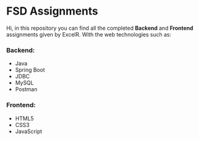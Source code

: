 # FSD Assignments

Hi, in this repository you can find all the completed **Backend** and **Frontend** assignments given by ExcelR. With the web technologies such as:
### Backend:
- Java
- Spring Boot
- JDBC
- MySQL
- Postman

### Frontend:
- HTML5
- CSS3
- JavaScript
